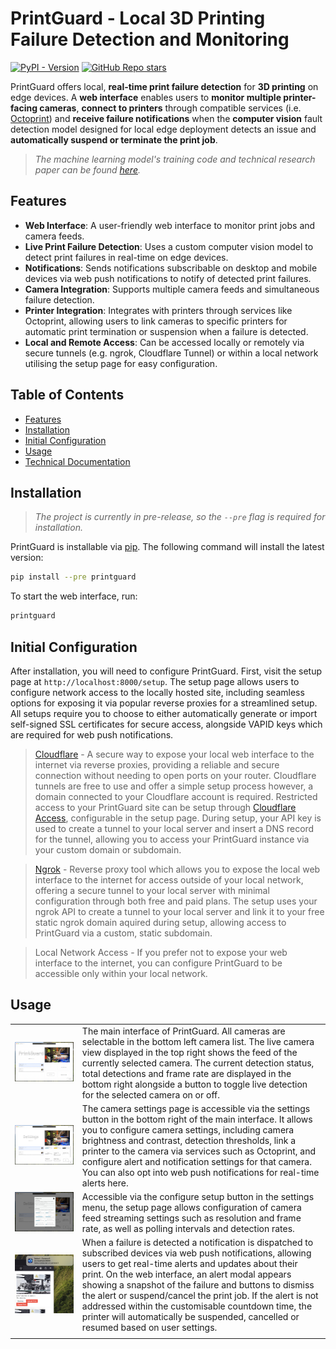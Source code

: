 # PrintGuard - Local 3D Printing Failure Detection and Monitoring
[![PyPI - Version](https://img.shields.io/pypi/v/printguard?style=for-the-badge&logo=pypi&logoColor=white&logoSize=auto&color=yellow)](https://pypi.org/project/printguard/)
[![GitHub Repo stars](https://img.shields.io/github/stars/oliverbravery/printguard?style=for-the-badge&logo=github&logoColor=white&logoSize=auto&color=yellow)](https://github.com/oliverbravery/printguard)

PrintGuard offers local, **real-time print failure detection** for **3D printing** on edge devices. A **web interface** enables users to **monitor multiple printer-facing cameras**, **connect to printers** through compatible services (i.e. [Octoprint](https://octoprint.org)) and **receive failure notifications** when the **computer vision** fault detection model designed for local edge deployment detects an issue and **automatically suspend or terminate the print job**.

> _The machine learning model's training code and technical research paper can be found [here](https://github.com/oliverbravery/Edge-FDM-Fault-Detection)._

## Features
- **Web Interface**: A user-friendly web interface to monitor print jobs and camera feeds.
- **Live Print Failure Detection**: Uses a custom computer vision model to detect print failures in real-time on edge devices.
- **Notifications**: Sends notifications subscribable on desktop and mobile devices via web push notifications to notify of detected print failures.
- **Camera Integration**: Supports multiple camera feeds and simultaneous failure detection.
- **Printer Integration**: Integrates with printers through services like Octoprint, allowing users to link cameras to specific printers for automatic print termination or suspension when a failure is detected.
- **Local and Remote Access**: Can be accessed locally or remotely via secure tunnels (e.g. ngrok, Cloudflare Tunnel) or within a local network utilising the setup page for easy configuration.

## Table of Contents
- [Features](#features)
- [Installation](#installation)
- [Initial Configuration](#initial-configuration)
- [Usage](#usage)
- [Technical Documentation](/docs/overview.md)

## Installation
> _The project is currently in pre-release, so the `--pre` flag is required for installation._

PrintGuard is installable via [pip](https://pypi.org/project/printguard/). The following command will install the latest version:
```bash
pip install --pre printguard
```
To start the web interface, run:
```bash
printguard
```

## Initial Configuration
After installation, you will need to configure PrintGuard. First, visit the setup page at `http://localhost:8000/setup`. The setup page allows users to configure network access to the locally hosted site, including seamless options for exposing it via popular reverse proxies for a streamlined setup. All setups require you to choose to either automatically generate or import self-signed SSL certificates for secure access, alongside VAPID keys which are required for web push notifications.

> [Cloudflare](https://developers.cloudflare.com/cloudflare-one/connections/connect-networks/) - A secure way to expose your local web interface to the internet via reverse proxies, providing a reliable and secure connection without needing to open ports on your router. Cloudflare tunnels are free to use and offer a simple setup process however, a domain connected to your Cloudflare account is required. Restricted access to your PrintGuard site can be setup through [Cloudflare Access](https://one.dash.cloudflare.com/), configurable in the setup page. During setup, your API key is used to create a tunnel to your local server and insert a DNS record for the tunnel, allowing you to access your PrintGuard instance via your custom domain or subdomain.

> [Ngrok](https://ngrok.com/) - Reverse proxy tool which allows you to expose the local web interface to the internet for access outside of your local network, offering a secure tunnel to your local server with minimal configuration through both free and paid plans. The setup uses your ngrok API to create a tunnel to your local server and link it to your free static ngrok domain aquired during setup, allowing access to PrintGuard via a custom, static subdomain.

> Local Network Access - If you prefer not to expose your web interface to the internet, you can configure PrintGuard to be accessible only within your local network.

## Usage
 | | |
 | --- | --- |
 | ![PrintGuard Web Interface](docs/media/images/interface-index.png) | The main interface of PrintGuard. All cameras are selectable in the bottom left camera list. The live camera view displayed in the top right shows the feed of the currently selected camera. The current detection status, total detections and frame rate are displayed in the bottom right alongside a button to toggle live detection for the selected camera on or off. |
  | ![PrintGuard Camera Settings](docs/media/images/interface-camera-settings.png) | The camera settings page is accessible via the settings button in the bottom right of the main interface. It allows you to configure camera settings, including camera brightness and contrast, detection thresholds, link a printer to the camera via services such as Octoprint, and configure alert and notification settings for that camera. You can also opt into web push notifications for real-time alerts here. |
  | ![PrintGuard Setup Settings](docs/media/images/interface-setup-settings.png) | Accessible via the configure setup button in the settings menu, the setup page allows configuration of camera feed streaming settings such as resolution and frame rate, as well as polling intervals and detection rates. |
  | ![PrintGuard Alerts and Notifications](docs/media/images/interface-alerts-notifications.png) | When a failure is detected a notification is dispatched to subscribed devices via web push notifications, allowing users to get real-time alerts and updates about their print. On the web interface, an alert modal appears showing a snapshot of the failure and buttons to dismiss the alert or suspend/cancel the print job. If the alert is not addressed within the customisable countdown time, the printer will automatically be suspended, cancelled or resumed based on user settings. |
  | | |